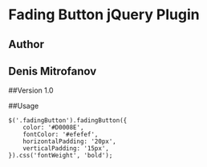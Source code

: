 # Fading Button jQuery Plugin

## Author
## Denis Mitrofanov

##Version 1.0

##Usage

    $('.fadingButton').fadingButton({
        color: '#D0008E',
        fontColor: '#efefef',
        horizontalPadding: '20px',
        verticalPadding: '15px',
    }).css('fontWeight', 'bold');

